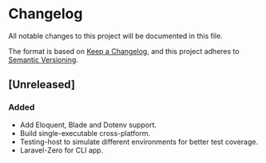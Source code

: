 # Changelog

All notable changes to this project will be documented in this file.

The format is based on [Keep a Changelog](https://keepachangelog.com/en/1.1.0/),
and this project adheres to [Semantic Versioning](https://semver.org/spec/v2.0.0.html).

## [Unreleased]

### Added

- Add Eloquent, Blade and Dotenv support.
- Build single-executable cross-platform.
- Testing-host to simulate different environments for better test coverage.
- Laravel-Zero for CLI app.
